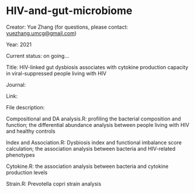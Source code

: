 # HIV-and-gut-microbiome

Creator: Yue Zhang (for questions, please contact: yuezhang.umcg@gmail.com)

Year: 2021

Current status: on going...

Title: HIV-linked gut dysbiosis associates with cytokine production capacity in viral-suppressed people living with HIV

Journal: 
 
Link: 

File description:

Compositional and DA analysis.R: profiling the bacterial composition and function; the differential abundance analysis between people living with HIV and healthy controls

Index and Association.R: Dysbiosis index and functional imbalance score calculation; the association analysis between bacteria and HIV-related phenotypes

Cytokine.R: the association analysis between bacteria and cytokine production levels

Strain.R: Prevotella copri strain analysis
